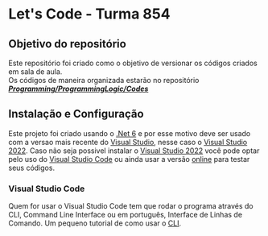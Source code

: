 # Let's Code - Turma 854

## Objetivo do repositório

Este repositório foi criado como o objetivo de versionar os códigos criados em sala de aula. <br>
Os códigos de maneira organizada estarão no repositório ***[Programming/ProgrammingLogic/Codes](https://github.com/heberhenrique/Programming/tree/main/ProgrammingLogic)***

## Instalação e Configuração

Este projeto foi criado usando o [.Net 6](https://dotnet.microsoft.com/en-us/download/dotnet/6.0) e por esse motivo deve ser usado com a versao mais recente do [Visual Studio](https://visualstudio.microsoft.com/pt-br/), nesse caso o [Visual Studio 2022](https://visualstudio.microsoft.com/pt-br/downloads/). Caso não seja possivel instalar o [Visual Studio 2022](https://visualstudio.microsoft.com/pt-br/downloads/) você pode optar pelo uso do [Visual Studio Code](https://code.visualstudio.com/) ou ainda usar a versão [online](https://vscode.dev/) para testar seus códigos.

### Visual Studio Code

Quem for usar o Visual Studio Code tem que rodar o programa através do CLI, Command Line Interface ou em português, Interface de Linhas de Comando.
Um pequeno tutorial de como usar o [CLI](https://docs.microsoft.com/pt-br/dotnet/core/tutorials/with-visual-studio-code?pivots=dotnet-6-0).
